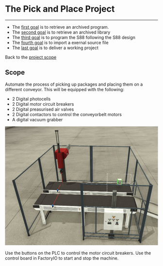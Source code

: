 # The Pick and Place Project
_____________________________________
-   The [first goal](../Ex02/Subchapter04_01.md) is to retrieve an archived program.
-   The [second goal](../Ex02/Subchapter04_02.md) is to retrieve an archived library
-   The [third goal](../Ex02/Subchapter04_03.md) is to program the S88 following the S88 design
-   The [fourth goal](../Ex02/Subchapter04_03.md) is to import a exernal source file
-   The [last goal](../Ex02/Subchapter04_04.md) is to deliver a working project

Back to the [project scope](../Ex02/Subchapter04.md)

## Scope

Automate the process of picking up packages and placing them on a different conveyor. This will be equipped with the following:

- 2 Digital photocells
- 2 Digital motor circuit breakers
- 2 Digital preasurised air valves
- 2 Digital contactors to control the conveyorbelt motors
- A digital vacuum grabber

![FactoryIO scene](../Ex02/Images/FactoryIOScene.jpg)

Use the buttons on the PLC to control the motor circuit breakers.
Use the control board in FactoryIO to start and stop the machine.

